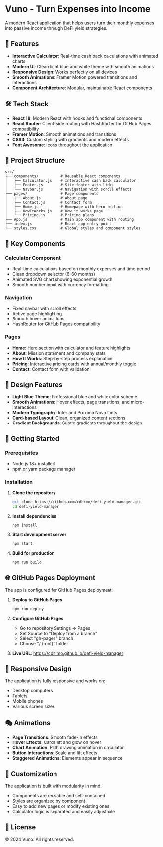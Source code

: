 # Vuno - Turn Expenses into Income

A modern React application that helps users turn their monthly expenses into passive income through DeFi yield strategies.

## 🚀 Features

- **Interactive Calculator**: Real-time cash back calculations with animated charts
- **Modern UI**: Clean light blue and white theme with smooth animations
- **Responsive Design**: Works perfectly on all devices
- **Smooth Animations**: Framer Motion powered transitions and interactions
- **Component Architecture**: Modular, maintainable React components

## 🛠️ Tech Stack

- **React 18**: Modern React with hooks and functional components
- **React Router**: Client-side routing with HashRouter for GitHub Pages compatibility
- **Framer Motion**: Smooth animations and transitions
- **CSS3**: Custom styling with gradients and modern effects
- **Font Awesome**: Icons throughout the application

## 📁 Project Structure

```
src/
├── components/          # Reusable React components
│   ├── Calculator.js    # Interactive cash back calculator
│   ├── Footer.js        # Site footer with links
│   └── Navbar.js        # Navigation with scroll effects
├── pages/               # Page components
│   ├── About.js         # About page
│   ├── Contact.js       # Contact form
│   ├── Home.js          # Homepage with hero section
│   ├── HowItWorks.js    # How it works page
│   └── Pricing.js       # Pricing plans
├── App.js               # Main app component with routing
├── index.js             # React app entry point
└── styles.css           # Global styles and component styles
```

## 🎯 Key Components

### Calculator Component
- Real-time calculations based on monthly expenses and time period
- Clean dropdown selector (6-60 months)
- Animated SVG chart showing exponential growth
- Smooth number input with currency formatting

### Navigation
- Fixed navbar with scroll effects
- Active page highlighting
- Smooth hover animations
- HashRouter for GitHub Pages compatibility

### Pages
- **Home**: Hero section with calculator and feature highlights
- **About**: Mission statement and company stats
- **How It Works**: Step-by-step process explanation
- **Pricing**: Interactive pricing cards with annual/monthly toggle
- **Contact**: Contact form with validation

## 🎨 Design Features

- **Light Blue Theme**: Professional blue and white color scheme
- **Smooth Animations**: Hover effects, page transitions, and micro-interactions
- **Modern Typography**: Inter and Proxima Nova fonts
- **Card-based Layout**: Clean, organized content sections
- **Gradient Backgrounds**: Subtle gradients throughout the design

## 🚀 Getting Started

### Prerequisites
- Node.js 18+ installed
- npm or yarn package manager

### Installation
1. **Clone the repository**
   ```bash
   git clone https://github.com/cdhimo/defi-yield-manager.git
   cd defi-yield-manager
   ```

2. **Install dependencies**
   ```bash
   npm install
   ```

3. **Start development server**
   ```bash
   npm start
   ```

4. **Build for production**
   ```bash
   npm run build
   ```

## 🌐 GitHub Pages Deployment

The app is configured for GitHub Pages deployment:

1. **Deploy to GitHub Pages**
   ```bash
   npm run deploy
   ```

2. **Configure GitHub Pages**
   - Go to repository Settings → Pages
   - Set Source to "Deploy from a branch"
   - Select "gh-pages" branch
   - Choose "/ (root)" folder

3. **Live URL**: https://cdhimo.github.io/defi-yield-manager

## 📱 Responsive Design

The application is fully responsive and works on:
- Desktop computers
- Tablets
- Mobile phones
- Various screen sizes

## 🎭 Animations

- **Page Transitions**: Smooth fade-in effects
- **Hover Effects**: Cards lift and glow on hover
- **Chart Animation**: Path drawing animation in calculator
- **Button Interactions**: Scale and lift effects
- **Staggered Animations**: Elements appear in sequence

## 🔧 Customization

The application is built with modularity in mind:
- Components are reusable and self-contained
- Styles are organized by component
- Easy to add new pages or modify existing ones
- Calculator logic is separated and easily adjustable

## 📄 License

© 2024 Vuno. All rights reserved.
